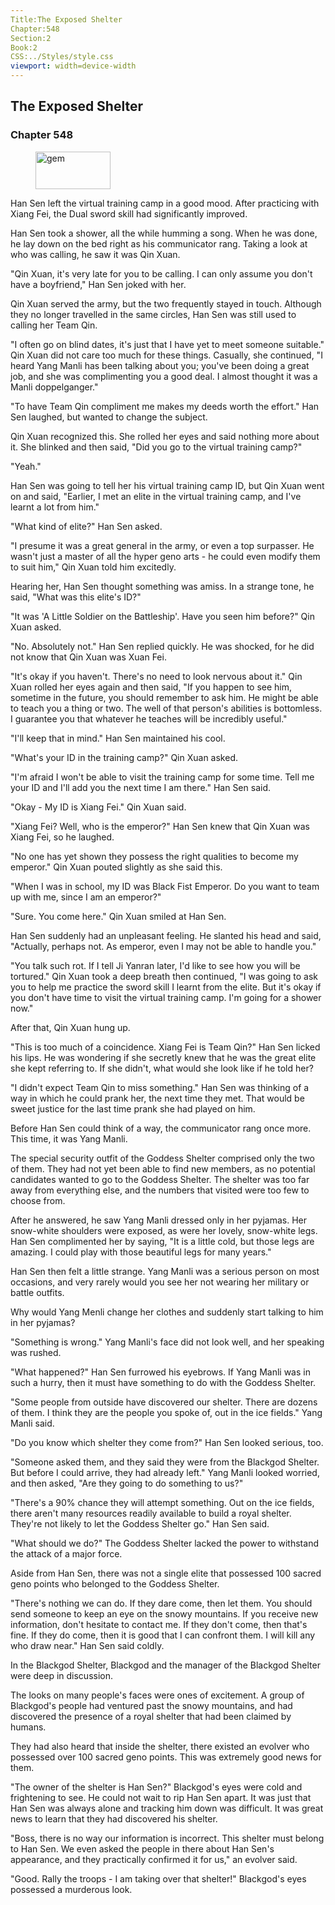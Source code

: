 ```yaml
---
Title:The Exposed Shelter 
Chapter:548 
Section:2 
Book:2 
CSS:../Styles/style.css 
viewport: width=device-width
---
```

  
## The Exposed Shelter
### Chapter 548
  
<figure>
	<img src="../Images/gem.gif" alt="gem" id="gem" width="120" height="60" />
</figure>
  

  
Han Sen left the virtual training camp in a good mood. After practicing with Xiang Fei, the Dual sword skill had significantly improved.

Han Sen took a shower, all the while humming a song. When he was done, he lay down on the bed right as his communicator rang. Taking a look at who was calling, he saw it was Qin Xuan.

"Qin Xuan, it's very late for you to be calling. I can only assume you don't have a boyfriend," Han Sen joked with her.

Qin Xuan served the army, but the two frequently stayed in touch. Although they no longer travelled in the same circles, Han Sen was still used to calling her Team Qin.

"I often go on blind dates, it's just that I have yet to meet someone suitable." Qin Xuan did not care too much for these things. Casually, she continued, "I heard Yang Manli has been talking about you; you've been doing a great job, and she was complimenting you a good deal. I almost thought it was a Manli doppelganger."

"To have Team Qin compliment me makes my deeds worth the effort." Han Sen laughed, but wanted to change the subject.

Qin Xuan recognized this. She rolled her eyes and said nothing more about it. She blinked and then said, "Did you go to the virtual training camp?"

"Yeah."

Han Sen was going to tell her his virtual training camp ID, but Qin Xuan went on and said, "Earlier, I met an elite in the virtual training camp, and I've learnt a lot from him."

"What kind of elite?" Han Sen asked.

"I presume it was a great general in the army, or even a top surpasser. He wasn't just a master of all the hyper geno arts - he could even modify them to suit him," Qin Xuan told him excitedly.

Hearing her, Han Sen thought something was amiss. In a strange tone, he said, "What was this elite's ID?"

"It was 'A Little Soldier on the Battleship'. Have you seen him before?" Qin Xuan asked.

"No. Absolutely not." Han Sen replied quickly. He was shocked, for he did not know that Qin Xuan was Xuan Fei.

"It's okay if you haven't. There's no need to look nervous about it." Qin Xuan rolled her eyes again and then said, "If you happen to see him, sometime in the future, you should remember to ask him. He might be able to teach you a thing or two. The well of that person's abilities is bottomless. I guarantee you that whatever he teaches will be incredibly useful."

"I'll keep that in mind." Han Sen maintained his cool.

"What's your ID in the training camp?" Qin Xuan asked.

"I'm afraid I won't be able to visit the training camp for some time. Tell me your ID and I'll add you the next time I am there." Han Sen said.

"Okay - My ID is Xiang Fei." Qin Xuan said.

"Xiang Fei? Well, who is the emperor?" Han Sen knew that Qin Xuan was Xiang Fei, so he laughed.

"No one has yet shown they possess the right qualities to become my emperor." Qin Xuan pouted slightly as she said this.

"When I was in school, my ID was Black Fist Emperor. Do you want to team up with me, since I am an emperor?"

"Sure. You come here." Qin Xuan smiled at Han Sen.

Han Sen suddenly had an unpleasant feeling. He slanted his head and said, "Actually, perhaps not. As emperor, even I may not be able to handle you."

"You talk such rot. If I tell Ji Yanran later, I'd like to see how you will be tortured." Qin Xuan took a deep breath then continued, "I was going to ask you to help me practice the sword skill I learnt from the elite. But it's okay if you don't have time to visit the virtual training camp. I'm going for a shower now."

After that, Qin Xuan hung up.

"This is too much of a coincidence. Xiang Fei is Team Qin?" Han Sen licked his lips. He was wondering if she secretly knew that he was the great elite she kept referring to. If she didn't, what would she look like if he told her?

"I didn't expect Team Qin to miss something." Han Sen was thinking of a way in which he could prank her, the next time they met. That would be sweet justice for the last time prank she had played on him.

Before Han Sen could think of a way, the communicator rang once more. This time, it was Yang Manli.

The special security outfit of the Goddess Shelter comprised only the two of them. They had not yet been able to find new members, as no potential candidates wanted to go to the Goddess Shelter. The shelter was too far away from everything else, and the numbers that visited were too few to choose from.

After he answered, he saw Yang Manli dressed only in her pyjamas. Her snow-white shoulders were exposed, as were her lovely, snow-white legs. Han Sen complimented her by saying, "It is a little cold, but those legs are amazing. I could play with those beautiful legs for many years."

Han Sen then felt a little strange. Yang Manli was a serious person on most occasions, and very rarely would you see her not wearing her military or battle outfits.

Why would Yang Menli change her clothes and suddenly start talking to him in her pyjamas?

"Something is wrong." Yang Manli's face did not look well, and her speaking was rushed.

"What happened?" Han Sen furrowed his eyebrows. If Yang Manli was in such a hurry, then it must have something to do with the Goddess Shelter.

"Some people from outside have discovered our shelter. There are dozens of them. I think they are the people you spoke of, out in the ice fields." Yang Manli said.

"Do you know which shelter they come from?" Han Sen looked serious, too.

"Someone asked them, and they said they were from the Blackgod Shelter. But before I could arrive, they had already left." Yang Manli looked worried, and then asked, "Are they going to do something to us?"

"There's a 90% chance they will attempt something. Out on the ice fields, there aren't many resources readily available to build a royal shelter. They're not likely to let the Goddess Shelter go." Han Sen said.

"What should we do?" The Goddess Shelter lacked the power to withstand the attack of a major force.

Aside from Han Sen, there was not a single elite that possessed 100 sacred geno points who belonged to the Goddess Shelter.

"There's nothing we can do. If they dare come, then let them. You should send someone to keep an eye on the snowy mountains. If you receive new information, don't hesitate to contact me. If they don't come, then that's fine. If they do come, then it is good that I can confront them. I will kill any who draw near." Han Sen said coldly.

In the Blackgod Shelter, Blackgod and the manager of the Blackgod Shelter were deep in discussion.

The looks on many people's faces were ones of excitement. A group of Blackgod's people had ventured past the snowy mountains, and had discovered the presence of a royal shelter that had been claimed by humans.

They had also heard that inside the shelter, there existed an evolver who possessed over 100 sacred geno points. This was extremely good news for them.

"The owner of the shelter is Han Sen?" Blackgod's eyes were cold and frightening to see. He could not wait to rip Han Sen apart. It was just that Han Sen was always alone and tracking him down was difficult. It was great news to learn that they had discovered his shelter.

"Boss, there is no way our information is incorrect. This shelter must belong to Han Sen. We even asked the people in there about Han Sen's appearance, and they practically confirmed it for us," an evolver said.

"Good. Rally the troops - I am taking over that shelter!" Blackgod's eyes possessed a murderous look.